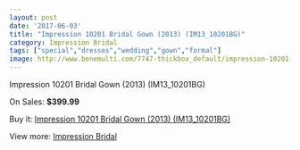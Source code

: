 ```yaml
---
layout: post
date: '2017-06-03'
title: "Impression 10201 Bridal Gown (2013) (IM13_10201BG)"
category: Impression Bridal
tags: ["special","dresses","wedding","gown","formal"]
image: http://www.benemulti.com/7747-thickbox_default/impression-10201-bridal-gown-2013-im1310201bg.jpg
---
```

Impression 10201 Bridal Gown (2013) (IM13_10201BG)

On Sales: **$399.99**
<a href="https://www.benemulti.com/en/impression-bridal/2966-impression-10201-bridal-gown-2013-im1310201bg.html"><amp-img layout="responsive" width="600" height="600" src="//www.benemulti.com/7747-thickbox_default/impression-10201-bridal-gown-2013-im1310201bg.jpg" alt="Impression 10201 Bridal Gown (2013) (IM13_10201BG) 0" /></a>
<a href="https://www.benemulti.com/en/impression-bridal/2966-impression-10201-bridal-gown-2013-im1310201bg.html"><amp-img layout="responsive" width="600" height="600" src="//www.benemulti.com/7749-thickbox_default/impression-10201-bridal-gown-2013-im1310201bg.jpg" alt="Impression 10201 Bridal Gown (2013) (IM13_10201BG) 1" /></a>
<a href="https://www.benemulti.com/en/impression-bridal/2966-impression-10201-bridal-gown-2013-im1310201bg.html"><amp-img layout="responsive" width="600" height="600" src="//www.benemulti.com/7748-thickbox_default/impression-10201-bridal-gown-2013-im1310201bg.jpg" alt="Impression 10201 Bridal Gown (2013) (IM13_10201BG) 2" /></a>

Buy it: [Impression 10201 Bridal Gown (2013) (IM13_10201BG)](https://www.benemulti.com/en/impression-bridal/2966-impression-10201-bridal-gown-2013-im1310201bg.html "Impression 10201 Bridal Gown (2013) (IM13_10201BG)")

View more: [Impression Bridal](https://www.benemulti.com/en/31-impression-bridal "Impression Bridal")